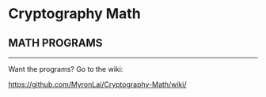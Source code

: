 # Cryptography Math

## MATH PROGRAMS

------------------------------------------------------------------------------------------------------------------------------------------ 

Want the programs? Go to the wiki:

https://github.com/MyronLai/Cryptography-Math/wiki/
